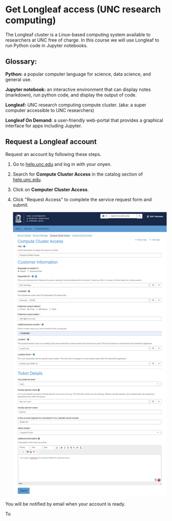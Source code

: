 # Get Longleaf access (UNC research computing)

The Longleaf cluster is a Linux-based computing system available to researchers at UNC free of charge. In this course we will use Longleaf to run Python code in Jupyter notebooks.

<div class="alert alert-block alert-info">
<h2>Glossary:</h2>

**Python:** a popular computer language for science, data science, and general use.

**Jupyter notebook:** an interactive environment that can display notes (markdown), run python code, and display the output of code.

**Longleaf:** UNC research computing compute cluster. (aka: a super computer accessible to UNC researchers)

**Longleaf On Demand:** a user-friendly web-portal that provides a graphical interface for apps including Jupyter.

</div>

## Request a Longleaf account

Request an account by following these steps.

1) Go to [help.unc.edu](https://help.unc.edu) and log in with your onyen.
2) Search for **Compute Cluster Access** in the catalog section of [help.unc.edu](https://help.unc.edu).
3) Click on **Computer Cluster Access**.
4) Click "Request Access" to complete the service request form and submit.

    ![alt text](images/longleaf_request.png)


You will be notified by email when your account is ready.

To 